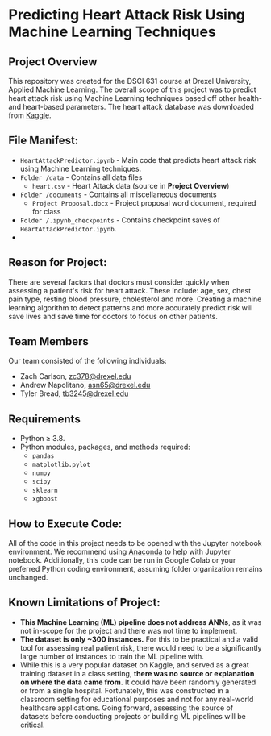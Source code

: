 
# Predicting Heart Attack Risk Using Machine Learning Techniques

## Project Overview

This repository was created for the DSCI 631 course at Drexel University, Applied Machine Learning. The overall scope of this project was to predict heart attack risk using Machine Learning techniques based off other health- and heart-based parameters.  The heart attack database was downloaded from [Kaggle](https://www.kaggle.com/rashikrahmanpritom/heart-attack-analysis-prediction-dataset).

## File Manifest: 

- `HeartAttackPredictor.ipynb` - Main code that predicts heart attack risk using Machine Learning techniques.
- `Folder /data` - Contains all data files 
  - `heart.csv` - Heart Attack data (source in **Project Overview**)
- `Folder /documents` - Contains all miscellaneous documents
  - `Project Proposal.docx` - Project proposal word document, required for class
- `Folder /.ipynb_checkpoints` - Contains checkpoint saves of `HeartAttackPredictor.ipynb`.
- 
## Reason for Project:
There are several factors that doctors must consider quickly when assessing a patient's risk for heart attack.  These include: age, sex, chest pain type, resting blood pressure, cholesterol and more.  Creating a machine learning algorithm to detect patterns and more accurately predict risk will save lives and save time for doctors to focus on other patients.

## Team Members

Our team consisted of the following individuals: 

- Zach Carlson, zc378@drexel.edu
- Andrew Napolitano, asn65@drexel.edu
- Tyler Bread, tb3245@drexel.edu

## Requirements
- Python ≥ 3.8. 
- Python modules, packages, and methods required: 
    - `pandas`
    - `matplotlib.pylot`
    - `numpy`
    - `scipy`
    - `sklearn`
    - `xgboost`

## How to Execute Code: 

All of the code in this project needs to be opened with the Jupyter notebook environment. We recommend using [Anaconda](https://www.anaconda.com/products/individual) to help with Jupyter notebook.  Additionally, this code can be run in Google Colab or your preferred Python coding environment, assuming folder organization remains unchanged.

## Known Limitations of Project:

- **This Machine Learning (ML) pipeline does not address ANNs**, as it was not in-scope for the project and there was not time to implement.  
- **The dataset is only ~300 instances.**  For this to be practical and a valid tool for assessing real patient risk, there would need to be a significantly large number of instances to train the ML pipeline with.
- While this is a very popular dataset on Kaggle, and served as a great training dataset in a class setting, **there was no source or explanation on where the data came from.**  It could have been randomly generated or from a single hospital.  Fortunately, this was constructed in a classroom setting for educational purposes and not for any real-world healthcare applications.  Going forward, assessing the source of datasets before conducting projects or building ML pipelines will be critical.